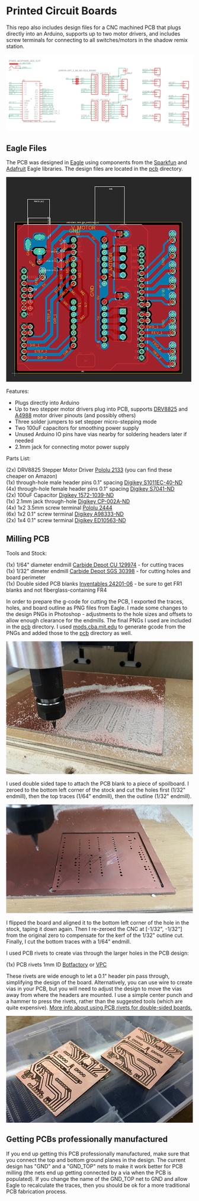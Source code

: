 # Printed Circuit Boards

This repo also includes design files for a CNC machined PCB that plugs directly into an Arduino, supports up to two motor drivers, and includes screw terminals for connecting to all switches/motors in the shadow remix station.

![electronics schematic](images/schematic.png)


## Eagle Files

The PCB was designed in [Eagle](http://eagle.autodesk.com/) using components from the [Sparkfun](https://github.com/sparkfun/SparkFun-Eagle-Libraries) and [Adafruit](https://github.com/adafruit/Adafruit-Eagle-Library) Eagle libraries.  The design files are located in the [pcb](../pcb/) directory.


![electronics pcb layout](images/pcb_layout.png)

Features:

- Plugs directly into Arduino
- Up to two stepper motor drivers plug into PCB, supports [DRV8825](https://www.pololu.com/product/2133/pictures#lightbox-picture0J4233) and [A4988](https://www.pololu.com/product/1182/pictures#lightbox-picture0J10073) motor driver pinouts (and possibly others)
- Three solder jumpers to set stepper micro-stepping mode
- Two 100uF capacitors for smoothing power supply
- Unused Arduino IO pins have vias nearby for soldering headers later if needed
- 2.1mm jack for connecting motor power supply

Parts List:

(2x) DRV8825 Stepper Motor Driver [Pololu 2133](https://www.pololu.com/product/2133/pictures) (you can find these cheaper on Amazon)  
(1x) through-hole male header pins 0.1" spacing [Digikey S1011EC-40-ND](https://www.digikey.com/en/products/detail/sullins-connector-solutions/PRPC040SAAN-RC/2775214?s=N4IgTCBcDaIMoEYAMCEFEDCBaALErAcgCIgC6AvkA)  
(4x) through-hole female header pins 0.1" spacing [Digikey S7041-ND](https://www.digikey.com/en/products/detail/sullins-connector-solutions/PPPC081LFBN-RC/810180)  
(2x) 100uF Capacitor [Digikey 1572-1039-ND](https://www.digikey.com/en/products/detail/cornell-dubilier-illinois-capacitor/107CKE025MEM/5343969)  
(1x) 2.1mm jack through-hole [Digikey CP-002A-ND](https://www.digikey.com/en/products/detail/cui-devices/PJ-002A/96962?s=N4IgTCBcDaIMIAUC0AGFYCCSByAREAugL5A)  
(4x) 1x2 3.5mm screw terminal [Pololu 2444](https://www.pololu.com/product/2444)  
(6x) 1x2 0.1" screw terminal [Digikey A98333-ND](https://www.digikey.com/en/products/detail/te-connectivity-amp-connectors/282834-2/1150135?s=N4IgTCBcDaIIIE4AcBmNBaAcgERAXQF8g)  
(2x) 1x4 0.1" screw terminal [Digikey ED10563-ND](https://www.digikey.com/en/products/detail/on-shore-technology-inc/OSTVN04A150/1588864?s=N4IgTCBcDaIKIBECMAGArANgMwFoByCIAugL5A)


## Milling PCB

Tools and Stock:

(1x) 1/64" diameter endmill [Carbide Depot CU 129974](http://www.carbidedepot.com/00156in-DIA-2FL-SE-AlTiN-164-P180142.aspx) - for cutting traces  
(1x) 1/32" dimeter endmill [Carbide Depot SGS 30398](http://www.carbidedepot.com/00312in-DIA-2FL-SE-132-AlTiN-COATED-P23340.aspx) - for cutting holes and board perimeter  
(1x) Double sided PCB blanks [Inventables 24201-06](https://www.inventables.com/technologies/circuit-board-blanks) - be sure to get FR1 blanks and not fiberglass-containing FR4  

In order to prepare the g-code for cutting the PCB, I exported the traces, holes, and board outline as PNG files from Eagle.  I made some changes to the design PNGs in Photoshop - adjustments to the hole sizes and offsets to allow enough clearance for the endmills.  The final PNGs I used are included in the [pcb](../pcb/) directory.  I used [mods.cba.mit.edu](https://mods.cba.mit.edu/) to generate gcode from the PNGs and added those to the [pcb](../pcb/) directory as well.

![milling trace of PCB](images/milling_top.jpg)

I used double sided tape to attach the PCB blank to a piece of spoilboard.  I zeroed to the bottom left corner of the stock and cut the holes first (1/32" endmill), then the top traces (1/64" endmill), then the outline (1/32" endmill).

![aligning the reverse side of the PCB](images/milling_reverse.jpg)

I flipped the board and aligned it to the bottom left corner of the hole in the stock, taping it down again.  Then I re-zeroed the CNC at [-1/32", -1/32"] from the original zero to compensate for the kerf of the 1/32" outline cut.  Finally, I cut the bottom traces  with a 1/64" endmill.

I used PCB rivets to create vias through the larger holes in the PCB design:

(1x) PCB rivets 1mm ID [Botfactory](https://www.botfactory.co/shop/product/pcb-rivets-1mm-40-mil-823?category=7) or [VPC](https://www.vpcinc.com/Category/Favorit-Through-Hole-Rivets-104.cfm)

These rivets are wide enough to let a 0.1" header pin pass through, simplifying the design of the board.  Alternatively, you can use wire to create vias in your PCB, but you will need to adjust the design to move the vias away from where the headers are mounted.  I use a simple center punch and a hammer to press the rivets, rather than the suggested tools (which are quite expensive).  [More info about using PCB rivets for double-sided boards.](https://fab.cba.mit.edu/classes/863.16/doc/tutorials/PCB_Rivets/)  

![PCBs after riveting](images/PCBs.jpg)

## Getting PCBs professionally manufactured

If you end up getting this PCB professionally manufactured, make sure that you connect the top and bottom ground planes in the design.  The current design has "GND" and a "GND_TOP" nets to make it work better for PCB milling (the nets end up getting connected by a via when the PCB is populated).  If you change the name of the GND_TOP net to GND and allow Eagle to recalculate the traces, then you should be ok for a more traditional PCB fabrication process.